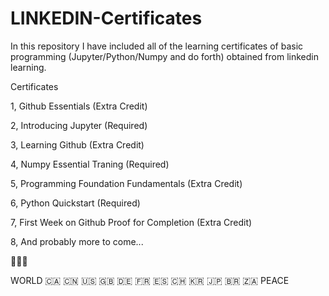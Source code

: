 # LINKEDIN-Certificates
In this repository I have included all of the learning certificates of basic programming (Jupyter/Python/Numpy and do forth) obtained from linkedin learning.

Certificates

1, Github Essentials (Extra Credit)

2, Introducing Jupyter (Required)

3, Learning Github (Extra Credit)

4, Numpy Essential Traning (Required)

5, Programming Foundation Fundamentals (Extra Credit)

6, Python Quickstart (Required)

7, First Week on Github Proof for Completion (Extra Credit)

8, And probably more to come... 

🙏💯🙏 

WORLD 🇨🇦 🇨🇳 🇺🇸 🇬🇧 🇩🇪 🇫🇷 🇪🇸 🇨🇭 🇰🇷 🇯🇵 🇧🇷 🇿🇦 PEACE
